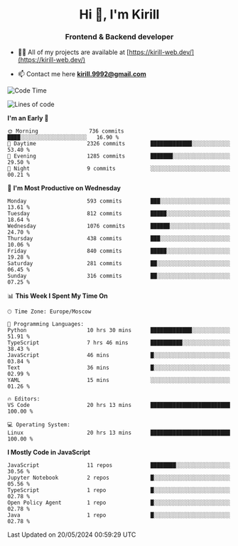 <h1 align="center">Hi 👋, I'm Kirill</h1>
<h3 align="center">Frontend & Backend developer</h3>

- 👨‍💻 All of my projects are available at [https://kirill-web.dev/](https://kirill-web.dev/)

- 📫 Contact me here **kirill.9992@gmail.com**











<!--START_SECTION:waka-->
![Code Time](http://img.shields.io/badge/Code%20Time-1%2C797%20hrs%2024%20mins-blue)

![Lines of code](https://img.shields.io/badge/From%20Hello%20World%20I%27ve%20Written-4.5%20million%20lines%20of%20code-blue)

**I'm an Early 🐤** 

```text
🌞 Morning                736 commits         ████░░░░░░░░░░░░░░░░░░░░░   16.90 % 
🌆 Daytime                2326 commits        █████████████░░░░░░░░░░░░   53.40 % 
🌃 Evening                1285 commits        ███████░░░░░░░░░░░░░░░░░░   29.50 % 
🌙 Night                  9 commits           ░░░░░░░░░░░░░░░░░░░░░░░░░   00.21 % 
```
📅 **I'm Most Productive on Wednesday** 

```text
Monday                   593 commits         ███░░░░░░░░░░░░░░░░░░░░░░   13.61 % 
Tuesday                  812 commits         █████░░░░░░░░░░░░░░░░░░░░   18.64 % 
Wednesday                1076 commits        ██████░░░░░░░░░░░░░░░░░░░   24.70 % 
Thursday                 438 commits         ███░░░░░░░░░░░░░░░░░░░░░░   10.06 % 
Friday                   840 commits         █████░░░░░░░░░░░░░░░░░░░░   19.28 % 
Saturday                 281 commits         ██░░░░░░░░░░░░░░░░░░░░░░░   06.45 % 
Sunday                   316 commits         ██░░░░░░░░░░░░░░░░░░░░░░░   07.25 % 
```


📊 **This Week I Spent My Time On** 

```text
🕑︎ Time Zone: Europe/Moscow

💬 Programming Languages: 
Python                   10 hrs 30 mins      █████████████░░░░░░░░░░░░   51.91 % 
TypeScript               7 hrs 46 mins       ██████████░░░░░░░░░░░░░░░   38.43 % 
JavaScript               46 mins             █░░░░░░░░░░░░░░░░░░░░░░░░   03.84 % 
Text                     36 mins             █░░░░░░░░░░░░░░░░░░░░░░░░   02.99 % 
YAML                     15 mins             ░░░░░░░░░░░░░░░░░░░░░░░░░   01.26 % 

🔥 Editors: 
VS Code                  20 hrs 13 mins      █████████████████████████   100.00 % 

💻 Operating System: 
Linux                    20 hrs 13 mins      █████████████████████████   100.00 % 
```

**I Mostly Code in JavaScript** 

```text
JavaScript               11 repos            ████████░░░░░░░░░░░░░░░░░   30.56 % 
Jupyter Notebook         2 repos             █░░░░░░░░░░░░░░░░░░░░░░░░   05.56 % 
TypeScript               1 repo              █░░░░░░░░░░░░░░░░░░░░░░░░   02.78 % 
Open Policy Agent        1 repo              █░░░░░░░░░░░░░░░░░░░░░░░░   02.78 % 
Java                     1 repo              █░░░░░░░░░░░░░░░░░░░░░░░░   02.78 % 
```




 Last Updated on 20/05/2024 00:59:29 UTC
<!--END_SECTION:waka-->
